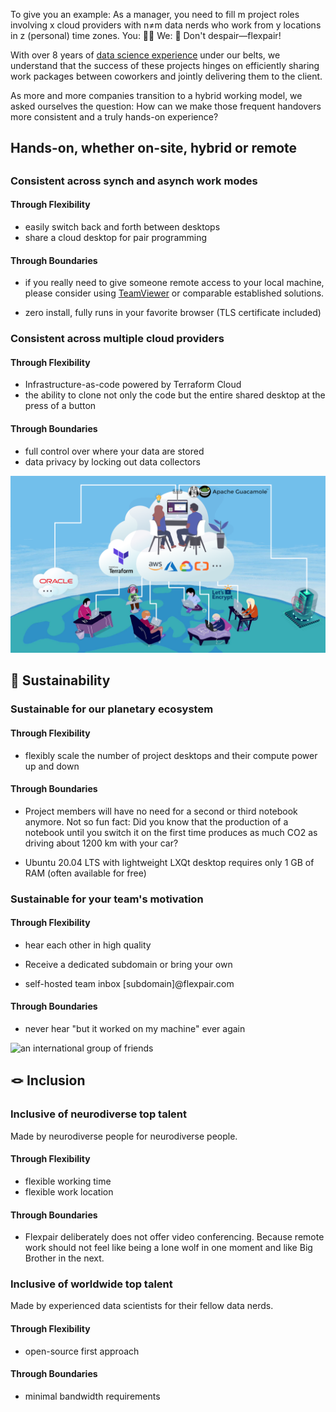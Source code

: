 To give you an example: As a manager, you need to fill m project roles involving x cloud providers with n≠m data nerds who work from y locations in z (personal) time zones. You: 😵‍💫 We: 🤗 Don't despair&mdash;flexpair!

With over 8 years of [data science experience](https://de.linkedin.com/in/fielenbach) under our belts, we understand that the success of these projects hinges on efficiently sharing work packages between coworkers and jointly delivering them to the client.

As more and more companies transition to a hybrid working model, we asked ourselves the question: How can we make those frequent handovers more consistent and a truly hands-on experience?

## Hands-on, whether on-site, hybrid or remote

## 

### Consistent across synch and asynch work modes

#### Through Flexibility

- easily switch back and forth between desktops
- share a cloud desktop for pair programming

#### Through Boundaries

- if you really need to give someone remote access to your local machine, please consider using [TeamViewer](https://www.teamviewer.com/en/) or comparable established solutions.

- zero install, fully runs in your favorite browser (TLS certificate included)


### Consistent across multiple cloud providers

#### Through Flexibility

- Infrastructure-as-code powered by Terraform Cloud
- the ability to clone not only the code but the entire shared desktop at the press of a button

#### Through Boundaries

- full control over where your data are stored
- data privacy by locking out data collectors

![High-level illustration of the Flexpair architecture](assets/architecture.png)

## 🌱 Sustainability

### Sustainable for our planetary ecosystem

#### Through Flexibility

- flexibly scale the number of project desktops and their compute power up and down

#### Through Boundaries

- Project members will have no need for a second or third notebook anymore. Not so fun fact: Did you know that the production of a notebook until you switch it on the first time produces as much CO2 as driving about 1200 km with your car?

- Ubuntu 20.04 LTS with lightweight LXQt desktop requires only 1 GB of RAM (often available for free)

### Sustainable for your team's motivation

#### Through Flexibility

- hear each other in high quality
 
- Receive a dedicated subdomain or bring your own

- self-hosted team inbox [subdomain]@flexpair.com

#### Through Boundaries

- never hear "but it worked on my machine" ever again

![an international group of friends](assets/AdobeStock_74031703.jpeg)

## 🪢 Inclusion

### Inclusive of neurodiverse top talent

Made by neurodiverse people for neurodiverse people.

#### Through Flexibility

- flexible working time
- flexible work location

#### Through Boundaries

- Flexpair deliberately does not offer video conferencing. Because remote work should not feel like being a lone wolf in one moment and like Big Brother in the next.

### Inclusive of worldwide top talent

Made by experienced data scientists for their fellow data nerds.

#### Through Flexibility

- open-source first approach

#### Through Boundaries

- minimal bandwidth requirements












